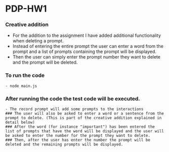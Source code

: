 # PDP-HW1

### Creative addition
  - For the addition to the assignment I have added additional functionality when deleting a prompt.
  - Instead of entering the entire prompt the user can enter a word from the prompt and a list of prompts containing the prompt will be displayed.
  - Then the user can simply enter the prompt number they want to delete and the prompt will be deleted.

### To run the code 
    - node main.js
### After running the code the test code will be executed.
    - The record prompt will add some prompts to the interactions
    ### The user will also be asked to enter a word or a sentence from the prompt to delete. (This is part of the creative addition explained in detail below)
    ### After the word (for instance "important") has been entered the list of prompts that have the word will be displayed and the user will be asked to enter the number for the prompt they want to delete.
    ### Then, after the user has enter the number the prompt will be deleted and the remaining prompts will be displayed.
    
    
